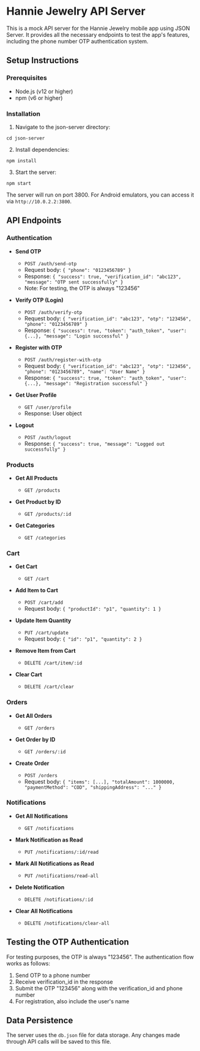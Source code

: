 # Hannie Jewelry API Server

This is a mock API server for the Hannie Jewelry mobile app using JSON Server. It provides all the necessary endpoints to test the app's features, including the phone number OTP authentication system.

## Setup Instructions

### Prerequisites
- Node.js (v12 or higher)
- npm (v6 or higher)

### Installation

1. Navigate to the json-server directory:
```
cd json-server
```

2. Install dependencies:
```
npm install
```

3. Start the server:
```
npm start
```

The server will run on port 3800. For Android emulators, you can access it via `http://10.0.2.2:3800`.

## API Endpoints

### Authentication

- **Send OTP**
  - `POST /auth/send-otp`
  - Request body: `{ "phone": "0123456789" }`
  - Response: `{ "success": true, "verification_id": "abc123", "message": "OTP sent successfully" }`
  - Note: For testing, the OTP is always "123456"

- **Verify OTP (Login)**
  - `POST /auth/verify-otp`
  - Request body: `{ "verification_id": "abc123", "otp": "123456", "phone": "0123456789" }`
  - Response: `{ "success": true, "token": "auth_token", "user": {...}, "message": "Login successful" }`

- **Register with OTP**
  - `POST /auth/register-with-otp`
  - Request body: `{ "verification_id": "abc123", "otp": "123456", "phone": "0123456789", "name": "User Name" }`
  - Response: `{ "success": true, "token": "auth_token", "user": {...}, "message": "Registration successful" }`

- **Get User Profile**
  - `GET /user/profile`
  - Response: User object

- **Logout**
  - `POST /auth/logout`
  - Response: `{ "success": true, "message": "Logged out successfully" }`

### Products

- **Get All Products**
  - `GET /products`

- **Get Product by ID**
  - `GET /products/:id`

- **Get Categories**
  - `GET /categories`

### Cart

- **Get Cart**
  - `GET /cart`

- **Add Item to Cart**
  - `POST /cart/add`
  - Request body: `{ "productId": "p1", "quantity": 1 }`

- **Update Item Quantity**
  - `PUT /cart/update`
  - Request body: `{ "id": "p1", "quantity": 2 }`

- **Remove Item from Cart**
  - `DELETE /cart/item/:id`

- **Clear Cart**
  - `DELETE /cart/clear`

### Orders

- **Get All Orders**
  - `GET /orders`

- **Get Order by ID**
  - `GET /orders/:id`

- **Create Order**
  - `POST /orders`
  - Request body: `{ "items": [...], "totalAmount": 1000000, "paymentMethod": "COD", "shippingAddress": "..." }`

### Notifications

- **Get All Notifications**
  - `GET /notifications`

- **Mark Notification as Read**
  - `PUT /notifications/:id/read`

- **Mark All Notifications as Read**
  - `PUT /notifications/read-all`

- **Delete Notification**
  - `DELETE /notifications/:id`

- **Clear All Notifications**
  - `DELETE /notifications/clear-all`

## Testing the OTP Authentication

For testing purposes, the OTP is always "123456". The authentication flow works as follows:

1. Send OTP to a phone number
2. Receive verification_id in the response
3. Submit the OTP "123456" along with the verification_id and phone number
4. For registration, also include the user's name

## Data Persistence

The server uses the `db.json` file for data storage. Any changes made through API calls will be saved to this file.
